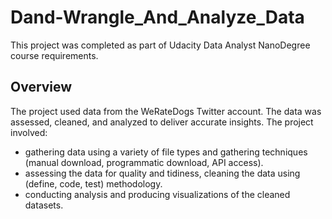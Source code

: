 # Dand-Wrangle_And_Analyze_Data
This project was completed as part of Udacity Data Analyst NanoDegree course requirements.

## Overview
The project used data from the WeRateDogs Twitter account. The data was assessed, cleaned, and analyzed to deliver accurate insights. 
The project involved:
* gathering data using a variety of file types and gathering techniques (manual download, programmatic download, API access). 
* assessing the data for quality and tidiness, cleaning the data using (define, code, test) methodology. 
* conducting analysis and producing visualizations of the cleaned datasets.
